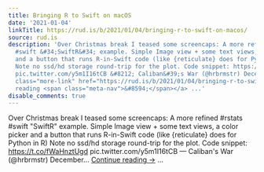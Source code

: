 ```yaml
---
title: Bringing R to Swift on macOS
date: '2021-01-04'
linkTitle: https://rud.is/b/2021/01/04/bringing-r-to-swift-on-macos/
source: rud.is
description: 'Over Christmas break I teased some screencaps: A more refined #rstats
  #swift &#34;SwiftR&#34; example. Simple Image view + some text views, a color picker
  and a button that runs R-in-Swift code (like {reticulate} does for Python in R)
  Note no ssd/hd storage round-trip for the plot. Code snippet: https://t.co/fWaHnztUgd
  pic.twitter.com/y5m1I16tCB &#8212; Caliban&#39;s War (@hrbrmstr) December... <a
  class="more-link" href="https://rud.is/b/2021/01/04/bringing-r-to-swift-on-macos/">Continue
  reading <span class="meta-nav">&#8594;</span></a> ...'
disable_comments: true
---
```

Over Christmas break I teased some screencaps: A more refined #rstats #swift &#34;SwiftR&#34; example. Simple Image view + some text views, a color picker and a button that runs R-in-Swift code (like {reticulate} does for Python in R) Note no ssd/hd storage round-trip for the plot. Code snippet: https://t.co/fWaHnztUgd pic.twitter.com/y5m1I16tCB &#8212; Caliban&#39;s War (@hrbrmstr) December... <a class="more-link" href="https://rud.is/b/2021/01/04/bringing-r-to-swift-on-macos/">Continue reading <span class="meta-nav">&#8594;</span></a> ...